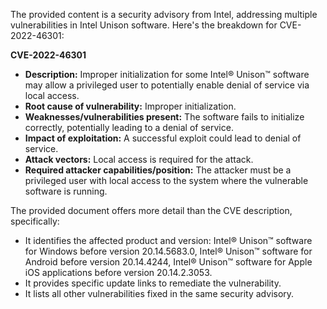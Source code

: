 The provided content is a security advisory from Intel, addressing multiple vulnerabilities in Intel Unison software. Here's the breakdown for CVE-2022-46301:

**CVE-2022-46301**

*   **Description:** Improper initialization for some Intel® Unison™ software may allow a privileged user to potentially enable denial of service via local access.
*   **Root cause of vulnerability:** Improper initialization.
*   **Weaknesses/vulnerabilities present:** The software fails to initialize correctly, potentially leading to a denial of service.
*  **Impact of exploitation:** A successful exploit could lead to denial of service.
*   **Attack vectors:** Local access is required for the attack.
*   **Required attacker capabilities/position:** The attacker must be a privileged user with local access to the system where the vulnerable software is running.

The provided document offers more detail than the CVE description, specifically:

* It identifies the affected product and version:  Intel® Unison™ software for Windows before version 20.14.5683.0, Intel® Unison™ software for Android before version 20.14.4244, Intel® Unison™ software for  Apple iOS applications before version 20.14.2.3053.
* It provides specific update links to remediate the vulnerability.
* It lists all other vulnerabilities fixed in the same security advisory.